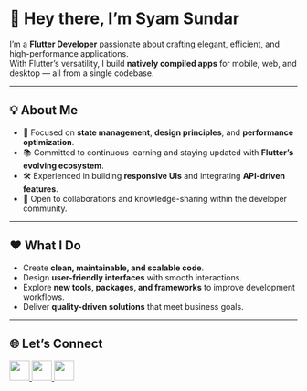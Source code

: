 # 👋 Hey there, I’m Syam Sundar

I’m a **Flutter Developer** passionate about crafting elegant, efficient, and high-performance applications.  
With Flutter’s versatility, I build **natively compiled apps** for mobile, web, and desktop — all from a single codebase.

---

## 💡 About Me
- 🎯 Focused on **state management**, **design principles**, and **performance optimization**.
- 📚 Committed to continuous learning and staying updated with **Flutter’s evolving ecosystem**.
- 🛠️ Experienced in building **responsive UIs** and integrating **API-driven features**.
- 🤝 Open to collaborations and knowledge-sharing within the developer community.

---

## ❤️ What I Do
- Create **clean, maintainable, and scalable code**.
- Design **user-friendly interfaces** with smooth interactions.
- Explore **new tools, packages, and frameworks** to improve development workflows.
- Deliver **quality-driven solutions** that meet business goals.

---

## 🌐 Let’s Connect
<div align="left">
  <a href="https://www.linkedin.com/in/syam-sundar-89bb60256/" target="_blank">
    <img src="https://img.shields.io/badge/LinkedIn-0077B5?logo=linkedin&logoColor=white&style=for-the-badge" height="35" />
  </a>
  <a href="https://www.instagram.com/syam._sundar/" target="_blank">
    <img src="https://img.shields.io/badge/Instagram-E4405F?logo=instagram&logoColor=white&style=for-the-badge" height="35" />
  </a>
  <a href="mailto:your.email@example.com" target="_blank">
    <img src="https://img.shields.io/badge/Gmail-D14836?logo=gmail&logoColor=white&style=for-the-badge" height="35" />
  </a>
</div>
